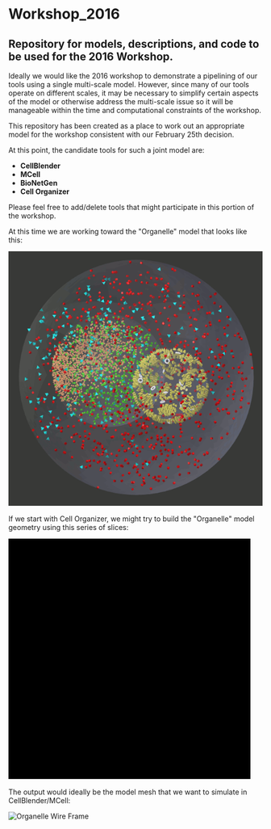 # Workshop_2016
## Repository for models, descriptions, and code to be used for the 2016 Workshop.

Ideally we would like the 2016 workshop to demonstrate a pipelining of our tools using a single multi-scale model. However, since many of our tools operate on different scales, it may be necessary to simplify certain aspects of the model or otherwise address the multi-scale issue so it will be manageable within the time and computational constraints of the workshop.

This repository has been created as a place to work out an appropriate model for the workshop consistent with our February 25th decision.

At this point, the candidate tools for such a joint model are:

* **CellBlender**
* **MCell**
* **BioNetGen**
* **Cell Organizer**

Please feel free to add/delete tools that might participate in this portion of the workshop.

At this time we are working toward the "Organelle" model that looks like this:

![Organelle Model](organelle_mcell.gif?raw=true "Organelle Model")

If we start with Cell Organizer, we might try to build the "Organelle" model geometry using this series of slices:

![Organelle Slices](organelle_fill.gif?raw=true "Organelle Slices")

The output would ideally be the model mesh that we want to simulate in CellBlender/MCell:

![Organelle Wire Frame](organelle_sire.gif?raw=true "Organelle Wire Frame")
